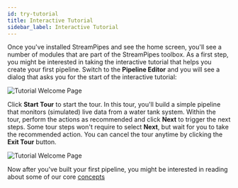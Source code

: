 ```yaml
---
id: try-tutorial
title: Interactive Tutorial
sidebar_label: Interactive Tutorial
---
```


Once you've installed StreamPipes and see the home screen, you'll see a number of modules that are part of the StreamPipes toolbox.
As a first step, you might be interested in taking the interactive tutorial that helps you create your first pipeline.
Switch to the **Pipeline Editor** and you will see a dialog that asks you for the start of the interactive tutorial:

<img class="docs-image" src="/docs/img/01_try-tutorial/01_tutorial-welcome.png" alt="Tutorial Welcome Page"/>

Click **Start Tour** to start the tour. In this tour, you'll build a simple pipeline that monitors (simulated) live data from a water tank system.
Within the tour, perform the actions as recommended and click **Next** to trigger the next steps. Some tour steps won't require to select **Next**, but wait for you to take the recommended action.
You can cancel the tour anytime by clicking the **Exit Tour** button.

<img class="docs-image" src="/docs/img/01_try-tutorial/02_tutorial-process.png" alt="Tutorial Welcome Page"/>

Now after you've built your first pipeline, you might be interested in reading about some of our core [concepts]() 

